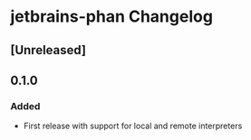<!-- Keep a Changelog guide -> https://keepachangelog.com -->

# jetbrains-phan Changelog

## [Unreleased]

## 0.1.0

### Added

- First release with support for local and remote interpreters
